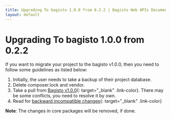 ```yaml
---
title: Upgrading To bagisto 1.0.0 from 0.2.2 | Bagisto Web APIs Documentation
layout: default
---
```


# Upgrading To bagisto 1.0.0 from 0.2.2

If you want to migrate your project to the bagisto v1.0.0, then you need to follow some guidelines as listed below:

1. Initially, the user needs to take a backup of their project database.
2. Delete composer.lock and vendor.
3. Take a pull from [Bagisto v1.0.0](https://github.com/bagisto/bagisto){: target="\_blank" .link-color}.    There may be some conflicts, you need to resolve it by own.
3. Read for [backward incompatible changes](backward-incompatible.md){: target="\_blank" .link-color}

**Note**: The changes in core packages will be removed, if done.